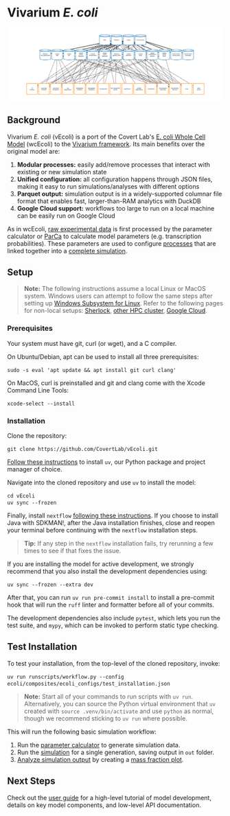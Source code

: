 # Vivarium *E. coli*

![vivarium](doc/_static/ecoli_master_topology.png)

## Background

Vivarium *E. coli* (vEcoli) is a port of the Covert Lab's 
[E. coli Whole Cell Model](https://github.com/CovertLab/wcEcoli) (wcEcoli)
to the [Vivarium framework](https://github.com/vivarium-collective/vivarium-core).
Its main benefits over the original model are:

1. **Modular processes:** easily add/remove processes that interact with
    existing or new simulation state
2. **Unified configuration:** all configuration happens through JSON files,
    making it easy to run simulations/analyses with different options
3. **Parquet output:** simulation output is in a widely-supported columnar
    file format that enables fast, larger-than-RAM analytics with DuckDB
4. **Google Cloud support:** workflows too large to run on a local machine
    can be easily run on Google Cloud

As in wcEcoli, [raw experimental data](reconstruction/ecoli/flat) is first processed
by the parameter calculator or [ParCa](reconstruction/ecoli/fit_sim_data_1.py) to calculate 
model parameters (e.g. transcription probabilities). These parameters are used to configure
[processes](ecoli/processes) that are linked together into a
[complete simulation](ecoli/experiments/ecoli_master_sim.py).

## Setup

> **Note:** The following instructions assume a local Linux or MacOS system. Windows users can
> attempt to follow the same steps after setting up 
> [Windows Subsystem for Linux](https://learn.microsoft.com/en-us/windows/wsl/install). Refer to the following pages for non-local setups:
> [Sherlock](https://covertlab.github.io/vEcoli/workflows.html#sherlock),
> [other HPC cluster](https://covertlab.github.io/vEcoli/workflows.html#other-hpc-clusters),
> [Google Cloud](https://covertlab.github.io/vEcoli/gcloud.html).

### Prerequisites

Your system must have git, curl (or wget), and a C compiler.

On Ubuntu/Debian, apt can be used to install all three prerequisites:

    sudo -s eval 'apt update && apt install git curl clang'

On MacOS, curl is preinstalled and git and clang come with the Xcode Command Line Tools:

    xcode-select --install

### Installation

Clone the repository:

    git clone https://github.com/CovertLab/vEcoli.git

[Follow these instructions](https://docs.astral.sh/uv/getting-started/installation/)
to install `uv`, our Python package and project manager of choice.

Navigate into the cloned repository and use `uv` to install the model:

    cd vEcoli
    uv sync --frozen

Finally, install `nextflow` [following these instructions](https://www.nextflow.io/docs/latest/install.html).
If you choose to install Java with SDKMAN!, after the Java installation
finishes, close and reopen your terminal before continuing with the
`nextflow` installation steps.

> **Tip:** If any step in the `nextflow` installation fails,
> try rerunning a few times to see if that fixes the issue.

If you are installing the model for active development, we strongly
recommend that you also install the development dependencies using:

    uv sync --frozen --extra dev

After that, you can run ``uv run pre-commit install`` to install
a pre-commit hook that will run the ``ruff`` linter and formatter
before all of your commits.

The development dependencies also include ``pytest``, which lets
you run the test suite, and ``mypy``, which can be invoked to
perform static type checking.

## Test Installation

To test your installation, from the top-level of the cloned repository, invoke:

    uv run runscripts/workflow.py --config ecoli/composites/ecoli_configs/test_installation.json

> **Note:** Start all of your commands to run scripts with `uv run`. Alternatively,
> you can source the Python virtual environment that `uv` created with
> `source .venv/bin/activate` and use `python` as normal, though we recommend
> sticking to `uv run` where possible.

This will run the following basic simulation workflow:

1. Run the [parameter calculator](runscripts/parca.py) to generate simulation data.
2. Run the [simulation](ecoli/experiments/ecoli_master_sim.py)
    for a single generation, saving output in `out` folder.
3. [Analyze simulation output](runscripts/analysis.py) by creating a
    [mass fraction plot](ecoli/analysis/single/mass_fraction_summary.py).


## Next Steps
Check out the [user guide](https://covertlab.github.io/vEcoli/) for a high-level
tutorial of model development, details on key model components, and low-level API documentation.
